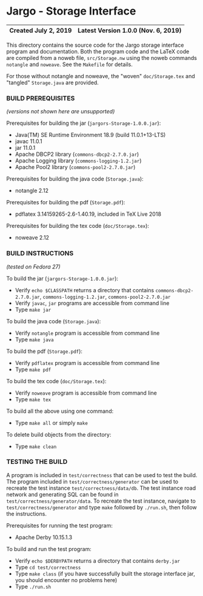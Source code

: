 # Jargo - Storage Interface

Created July 2, 2019 | Latest Version 1.0.0 (Nov. 6, 2019)
-------------------- | -----------------------------------

This directory contains the source code for the Jargo storage interface program
and documentation. Both the program code and the LaTeX code are compiled from a
noweb file, `src/Storage.nw` using the noweb commands `notangle` and `noweave`.
See the `Makefile` for details.

For those without notangle and noweave, the "woven" `doc/Storage.tex` and
"tangled" `Storage.java` are provided.


### BUILD PREREQUISITES
*(versions not shown here are unsupported)*

Prerequisites for building the jar (`jargors-Storage-1.0.0.jar`):

- Java(TM) SE Runtime Environment 18.9 (build 11.0.1+13-LTS)
- javac 11.0.1
- jar 11.0.1
- Apache DBCP2 library (`commons-dbcp2-2.7.0.jar`)
- Apache Logging library (`commons-logging-1.2.jar`)
- Apache Pool2 library (`commons-pool2-2.7.0.jar`)

Prerequisites for building the java code (`Storage.java`):

- notangle 2.12

Prerequisites for building the pdf (`Storage.pdf`):

- pdflatex 3.14159265-2.6-1.40.19, included in TeX Live 2018

Prerequisites for building the tex code (`doc/Storage.tex`):

- noweave 2.12


### BUILD INSTRUCTIONS
*(tested on Fedora 27)*

To build the jar (`jargors-Storage-1.0.0.jar`):

- Verify `echo $CLASSPATH` returns a directory that contains
  `commons-dbcp2-2.7.0.jar`, `commons-logging-1.2.jar`, `commons-pool2-2.7.0.jar`
- Verify `javac`, `jar` programs are accessible from command line
- Type `make jar`

To build the java code (`Storage.java`):

- Verify `notangle` program is accessible from command line
- Type `make java`

To build the pdf (`Storage.pdf`):

- Verify `pdflatex` program is accessible from command line
- Type `make pdf`

To build the tex code (`doc/Storage.tex`):

- Verify `noweave` program is accessible from command line
- Type `make tex`

To build all the above using one command:

- Type `make all` or simply `make`

To delete build objects from the directory:

- Type `make clean`

### TESTING THE BUILD

A program is included in `test/correctness` that can be used to test the build.
The program included in `test/correctness/generator` can be used to recreate
the test instance `test/correctness/data/db`. The test instance road network
and generating SQL can be found in `test/correctness/generator/data`. To
recreate the test instance, navigate to `test/correctness/generator` and type
`make` followed by `./run.sh`, then follow the instructions.

Prerequisites for running the test program:

- Apache Derby 10.15.1.3

To build and run the test program:

- Verify `echo $DERBYPATH` returns a directory that contains `derby.jar`
- Type `cd test/correctness`
- Type `make class` (if you have successfully built the storage interface jar,
  you should encounter no problems here)
- Type `./run.sh`

